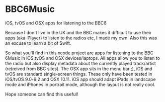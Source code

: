 # BBC6Music
iOS, tvOS and OSX apps for listening to the BBC6

Because I don't live in the UK and the BBC makes it difficult to use their apps (aka iPlayer) to listen to the radios etc, I made my own. Also this was an excuse to learn a bit of Swift.

So what you'll find in this xcode project are apps for listening to the BBC 6Music in iOS,tvOS and OSX devices/laptops.
All apps allow you to listen to the radio but also display metadata about the currently played track/artist (retreived from BBC sites). The OSX app sits in the menu bar ;), iOS and tvOS are standard single-screen things. These only have been tested in iOS/tvOS 9.0-9.2 and OSX 10.11. iOS app should adapt iPads in landscape mode and iPhones in portrait mode, although the layout is not really cool.

Hope someone can find this useful!
